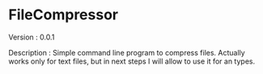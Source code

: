 # FileCompressor

Version : 0.0.1

Description :
  Simple command line program to compress files.
  Actually works only for text files, but in next steps
  I will allow to use it for an types.
